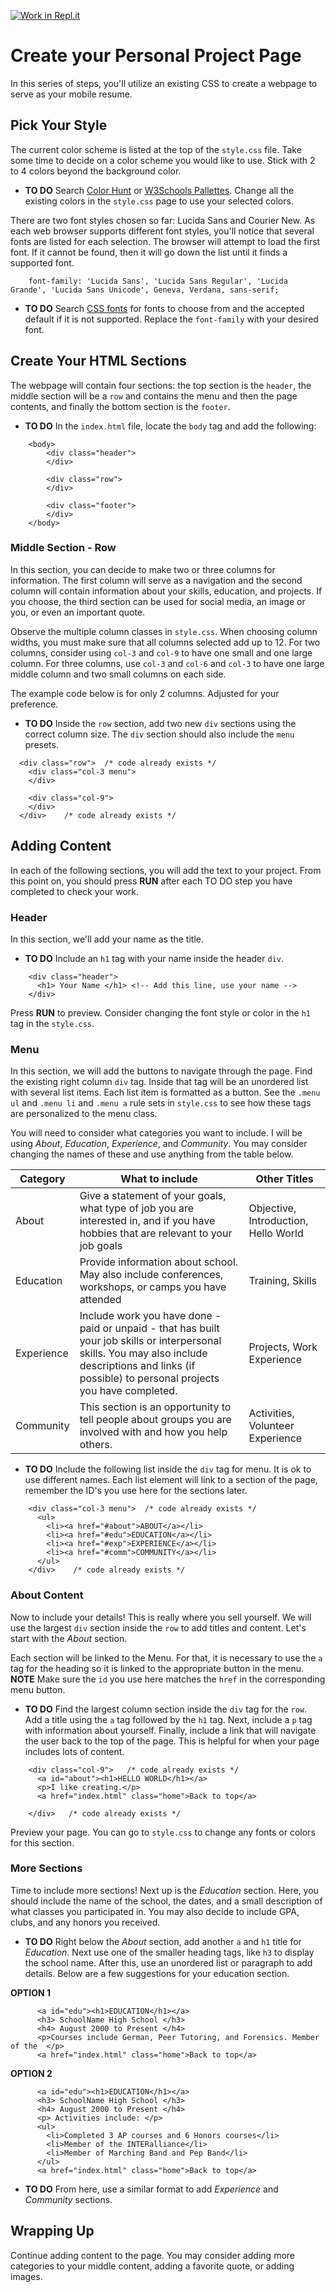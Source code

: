 [![Work in Repl.it](https://classroom.github.com/assets/work-in-replit-14baed9a392b3a25080506f3b7b6d57f295ec2978f6f33ec97e36a161684cbe9.svg)](https://classroom.github.com/online_ide?assignment_repo_id=3891081&assignment_repo_type=AssignmentRepo)
# Create your Personal Project Page
In this series of steps, you'll utilize an existing CSS to create a webpage to serve as your mobile resume. 

## Pick Your Style
The current color scheme is listed at the top of the `style.css` file. Take some time to decide on a color scheme you would like to use. Stick with 2 to 4 colors beyond the background color. 

- **TO DO** Search [Color Hunt](https://colorhunt.co/) or [W3Schools Pallettes](https://www.w3schools.com/colors/colors_palettes.asp). Change all the existing colors in the `style.css` page to use your selected colors. 

There are two font styles chosen so far: Lucida Sans and Courier New. As each web browser supports different font styles, you'll notice that several fonts are listed for each selection. The browser will attempt to load the first font. If it cannot be found, then it will go down the list until it finds a supported font. 

```
    font-family: 'Lucida Sans', 'Lucida Sans Regular', 'Lucida Grande', 'Lucida Sans Unicode', Geneva, Verdana, sans-serif;
```

- **TO DO** Search [CSS fonts](https://www.w3.org/Style/Examples/007/fonts.en.html) for fonts to choose from and the accepted default if it is not supported. Replace the `font-family` with your desired font. 


## Create Your HTML Sections
The webpage will contain four sections: the top section is the `header`, the middle section will be a `row` and contains the menu and then the page contents, and finally the bottom section is the `footer`. 
- **TO DO** In the `index.html` file, locate the `body` tag and add the following: 
```
    <body>
        <div class="header">
        </div>
        
        <div class="row">
        </div>
        
        <div class="footer">
        </div>
    </body>
```

### Middle Section - Row 
In this section, you can decide to make two or three columns for information. The first column will serve as a navigation and the second column will contain information about your skills, education, and projects. If you choose, the third section can be used for social media, an image or you, or even an important quote. 

Observe the multiple column classes in `style.css`. When choosing column widths, you must make sure that all columns selected add up to 12. For two columns, consider using `col-3` and `col-9` to have one small and one large column. For three columns, use `col-3` and `col-6` and `col-3` to have one large middle column and two small columns on each side. 

The example code below is for only 2 columns. Adjusted for your preference. 
- **TO DO** Inside the `row` section, add two new `div` sections using the correct column size. The `div` section should also include the `menu` presets. 

```
  <div class="row">  /* code already exists */
    <div class="col-3 menu">
    </div>

    <div class="col-9">
    </div>
  </div>    /* code already exists */
```

## Adding Content 
In each of the following sections, you will add the text to your project. From this point on, you should press **RUN** after each TO DO step you have completed to check your work. 

### Header 
In this section, we'll add your name as the title. 
- **TO DO** Include an `h1` tag with your name inside the header `div`. 

```
    <div class="header">
      <h1> Your Name </h1> <!-- Add this line, use your name -->
    </div>
```
Press **RUN** to preview. Consider changing the font style or color in the `h1` tag in the `style.css`. 

### Menu 
In this section, we will add the buttons to navigate through the page. Find the existing right column `div` tag. Inside that tag will be an unordered list with several list items. Each list item is formatted as a button. See the `.menu ul` and `.menu li` and `.menu a` rule sets in `style.css` to see how these tags are personalized to the menu class. 

You will need to consider what categories you want to include. I will be using *About*, *Education*, *Experience*, and *Community*. You may consider changing the names of these and use anything from the table below. 

| Category | What to include | Other Titles |
| --- | --- | --- |
| About | Give a statement of your goals, what type of job you are interested in, and if you have hobbies that are relevant to your job goals | Objective, Introduction, Hello World |
| Education | Provide information about school. May also include conferences, workshops, or camps you have attended | Training, Skills |
| Experience | Include work you have done - paid or unpaid - that has built your job skills or interpersonal skills. You may also include descriptions and links (if possible) to personal projects you have completed. | Projects, Work Experience |
| Community | This section is an opportunity to tell people about groups you are involved with and how you help others. | Activities, Volunteer Experience |

- **TO DO** Include the following list inside the `div` tag for menu. It is ok to use different names. Each list element will link to a section of the page, remember the ID's you use here for the sections later. 

```
    <div class="col-3 menu">  /* code already exists */
      <ul>
        <li><a href="#about">ABOUT</a></li>
        <li><a href="#edu">EDUCATION</a></li>
        <li><a href="#exp">EXPERIENCE</a></li>
        <li><a href="#comm">COMMUNITY</a></li>
      </ul>
    </div>    /* code already exists */
```

### About Content 
Now to include your details!  This is really where you sell yourself. We will use the largest `div` section inside the `row` to add titles and content. Let's start with the *About* section. 

Each section will be linked to the Menu. For that, it is necessary to use the `a` tag for the heading so it is linked to the appropriate button in the menu. **NOTE** Make sure the `id` you use here matches the `href` in the corresponding menu button. 

- **TO DO** Find the largest column section inside the `div` tag for the `row`. Add a title using the `a` tag followed by the `h1` tag. Next, include a `p` tag with information about yourself. Finally, include a link that will navigate the user back to the top of the page. This is helpful for when your page includes lots of content. 

```
    <div class="col-9">   /* code already exists */
      <a id="about"><h1>HELLO WORLD</h1></a>
      <p>I like creating.</p>
      <a href="index.html" class="home">Back to top</a>

    </div>   /* code already exists */
```

Preview your page. You can go to `style.css` to change any fonts or colors for this section. 

### More Sections 

Time to include more sections! Next up is the *Education* section. Here, you should include the name of the school, the dates, and a small description of what classes you participated in. You may also decide to include GPA, clubs, and any honors you received. 

- **TO DO** Right below the *About* section, add another `a` and `h1` title for *Education*. Next use one of the smaller heading tags, like `h3` to display the school name. After this, use an unordered list or paragraph to add details. Below are a few suggestions for your education section. 

**OPTION 1**
```
      <a id="edu"><h1>EDUCATION</h1></a>
      <h3> SchoolName High School </h3>
      <h4> August 2000 to Present </h4>
      <p>Courses include German, Peer Tutoring, and Forensics. Member of the  </p>
      <a href="index.html" class="home">Back to top</a>
```

**OPTION 2**
```
      <a id="edu"><h1>EDUCATION</h1></a>
      <h3> SchoolName High School </h3>
      <h4> August 2000 to Present </h4>
      <p> Activities include: </p>
      <ul>  
        <li>Completed 3 AP courses and 6 Honors courses</li>
        <li>Member of the INTERalliance</li>
        <li>Member of Marching Band and Pep Band</li>
      </ul>
      <a href="index.html" class="home">Back to top</a>
```

- **TO DO** From here, use a similar format to add *Experience* and *Community* sections. 

## Wrapping Up

Continue adding content to the page. You may consider adding more categories to your middle content, adding a favorite quote, or adding images. 

